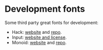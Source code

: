# Development fonts
Some third party great fonts for development:
- Hack: [website](http://sourcefoundry.org/hack/) and [repo](https://github.com/source-foundry/Hack).
- Input: [website and license](http://input.fontbureau.com/).
- Monoid: [website](http://larsenwork.com/monoid/) and [repo](https://github.com/larsenwork/monoid).
